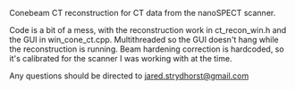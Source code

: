 Conebeam CT reconstruction for CT data from the nanoSPECT scanner.

Code is a bit of a mess, with the reconstruction work in ct_recon_win.h and the GUI in win_cone_ct.cpp.
Multithreaded so the GUI doesn't hang while the reconstruction is running. Beam hardening correction is hardcoded, so it's calibrated for the scanner I was working with at the time.

Any questions should be directed to jared.strydhorst@gmail.com
